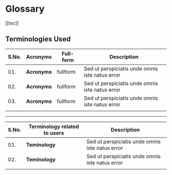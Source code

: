 # Glossary

[[toc]]


## Terminologies Used
| **S.No.** | **Acronyms** | **Full-form** | **Description** |
| ------ | ------ |------ |------ |
| 01. | **Acronyms** | fullform | Sed ut perspiciatis unde omnis iste natus error |
| 02. | **Acronyms** | fullform | Sed ut perspiciatis unde omnis iste natus error |
| 03. | **Acronyms** | fullform | Sed ut perspiciatis unde omnis iste natus error |
|  |  |  |  |
***
| **S.No.** | **Terminology related to users** | **Description** |
| ------ | ------ | ------ 
| 01. | **Teminology** |  Sed ut perspiciatis unde omnis iste natus error|
| 02. | **Teminology** |  Sed ut perspiciatis unde omnis iste natus error|
|  |  |  |

